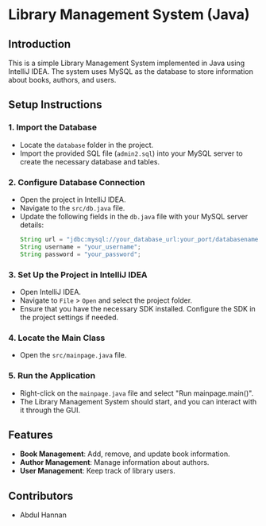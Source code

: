 


# Library Management System (Java)

## Introduction

This is a simple Library Management System implemented in Java using IntelliJ IDEA. The system uses MySQL as the database to store information about books, authors, and users.

## Setup Instructions

### 1. Import the Database

- Locate the `database` folder in the project.
- Import the provided SQL file (`admin2.sql`) into your MySQL server to create the necessary database and tables.

### 2. Configure Database Connection

- Open the project in IntelliJ IDEA.
- Navigate to the `src/db.java` file.
- Update the following fields in the `db.java` file with your MySQL server details:
  ```java
  String url = "jdbc:mysql://your_database_url:your_port/databasename";
  String username = "your_username";
  String password = "your_password";
  ```

### 3. Set Up the Project in IntelliJ IDEA

- Open IntelliJ IDEA.
- Navigate to `File` > `Open` and select the project folder.
- Ensure that you have the necessary SDK installed. Configure the SDK in the project settings if needed.

### 4. Locate the Main Class

- Open the `src/mainpage.java` file.

### 5. Run the Application

- Right-click on the `mainpage.java` file and select "Run mainpage.main()".
- The Library Management System should start, and you can interact with it through the  GUI.

## Features

- **Book Management**: Add, remove, and update book information.
- **Author Management**: Manage information about authors.
- **User Management**: Keep track of library users.

## Contributors

- Abdul Hannan



